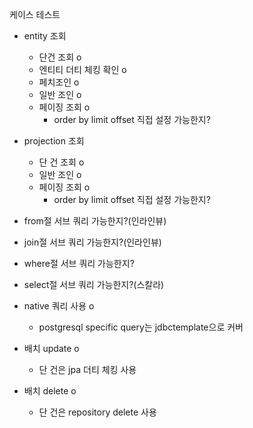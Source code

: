 
케이스 테스트

- entity 조회
	- 단건 조회 o
	- 엔티티 더티 체킹 확인 o
	- 페치조인 o 
	- 일반 조인 o
	- 페이징 조회 o
		- order by limit offset 직접 설정 가능한지?

- projection 조회
	- 단 건 조회 o
	- 일반 조인 o
	- 페이징 조회 o
		- order by limit offset 직접 설정 가능한지?

- from절 서브 쿼리 가능한지?(인라인뷰)
- join절 서브 쿼리 가능한지?(인라인뷰)
- where절 서브 쿼리 가능한지?
- select절 서브 쿼리 가능한지?(스칼라)

- native 쿼리 사용 o
	- postgresql specific query는 jdbctemplate으로 커버
- 배치 update o
	- 단 건은 jpa 더티 체킹 사용
- 배치 delete o
	- 단 건은 repository delete 사용